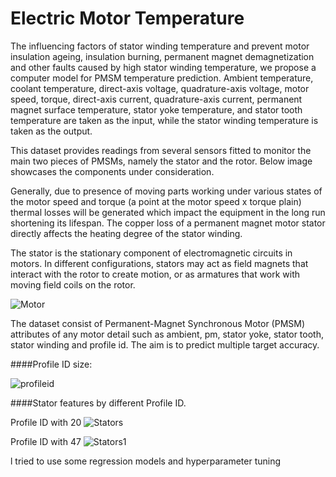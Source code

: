 # Electric Motor Temperature

The influencing factors of stator winding temperature and prevent motor insulation ageing, insulation burning, permanent magnet demagnetization and other faults caused by high stator winding temperature, we propose a computer model for PMSM temperature prediction. Ambient temperature, coolant temperature, direct-axis voltage, quadrature-axis voltage, motor speed, torque, direct-axis current, quadrature-axis current, permanent magnet surface temperature, stator yoke temperature, and stator tooth temperature are taken as the input, while the stator winding temperature is taken as the output.

This dataset provides readings from several sensors fitted to monitor the main two pieces of PMSMs, namely the stator and the rotor. Below image showcases the components under consideration.

Generally, due to presence of moving parts working under various states of the motor speed and torque (a point at the motor speed x torque plain) thermal losses will be generated which impact the equipment in the long run shortening its lifespan. The copper loss of a permanent magnet motor stator directly affects the heating degree of the stator winding.

The stator is the stationary component of electromagnetic circuits in motors. In different configurations, stators may act as field magnets that interact with the rotor to create motion, or as armatures that work with moving field coils on the rotor.


![Motor](https://user-images.githubusercontent.com/62169942/153264340-87c2a0c9-01ce-4500-9c1c-48573864d78c.jpg)

The dataset consist of Permanent-Magnet Synchronous Motor (PMSM) attributes of any motor detail such as ambient, pm, stator yoke, stator tooth, stator winding and profile id. The aim is to predict multiple target accuracy. 

####Profile ID size:

![profileid](https://user-images.githubusercontent.com/62169942/153266070-c94277ff-6211-4cf3-8619-5284e5794beb.png)


####Stator features by different Profile ID.

Profile ID with 20
![Stators](https://user-images.githubusercontent.com/62169942/153265426-788d4576-2b6d-4d92-ad1b-671cb53a8c42.png)

Profile ID with 47
![Stators1](https://user-images.githubusercontent.com/62169942/153265436-26904d48-92e8-4c63-bfce-e4d527c92e2c.png)





l tried to use some regression models and hyperparameter tuning
